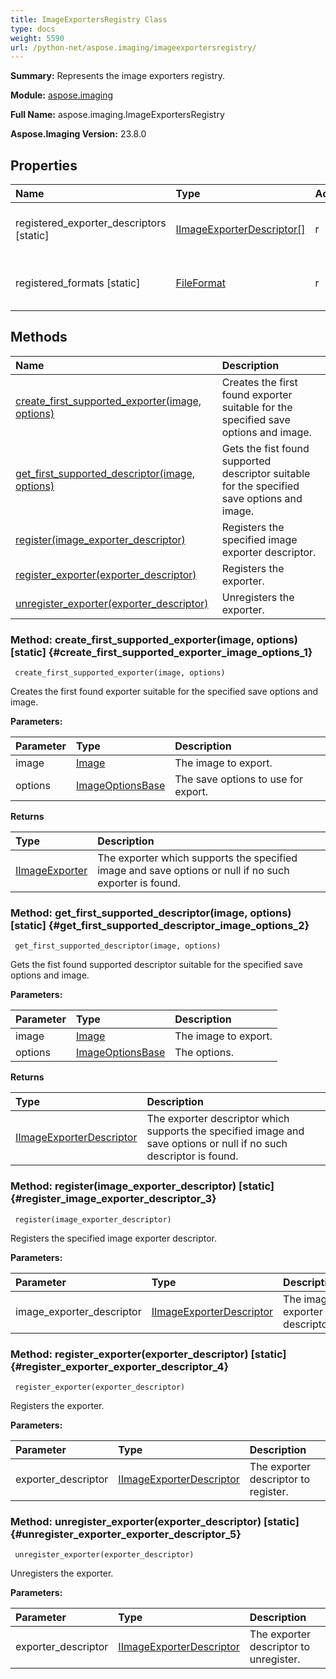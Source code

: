 ```yaml
---
title: ImageExportersRegistry Class
type: docs
weight: 5590
url: /python-net/aspose.imaging/imageexportersregistry/
---
```


**Summary:** Represents the image exporters registry.

**Module:** [aspose.imaging](/imaging/python-net/aspose.imaging/)

**Full Name:** aspose.imaging.ImageExportersRegistry

**Aspose.Imaging Version:** 23.8.0

## **Properties**
| **Name** | **Type** | **Access** | **Description** |
| :- | :- | :- | :- |
| registered_exporter_descriptors [static] | [IImageExporterDescriptor[]](/imaging/python-net/aspose.imaging/iimageexporterdescriptor) | r | Gets the registered exporter descriptors. |
| registered_formats [static] | [FileFormat](/imaging/python-net/aspose.imaging/fileformat) | r | Gets the registered export formats. |
## **Methods**
| **Name** | **Description** |
| :- | :- |
| [create_first_supported_exporter(image, options)](#create_first_supported_exporter_image_options_1) | Creates the first found exporter suitable for the specified save options and image. |
| [get_first_supported_descriptor(image, options)](#get_first_supported_descriptor_image_options_2) | Gets the fist found supported descriptor suitable for the specified save options and image. |
| [register(image_exporter_descriptor)](#register_image_exporter_descriptor_3) | Registers the specified image exporter descriptor. |
| [register_exporter(exporter_descriptor)](#register_exporter_exporter_descriptor_4) | Registers the exporter. |
| [unregister_exporter(exporter_descriptor)](#unregister_exporter_exporter_descriptor_5) | Unregisters the exporter. |


### Method: create_first_supported_exporter(image, options)  [static] {#create_first_supported_exporter_image_options_1}


```
 create_first_supported_exporter(image, options) 
```

Creates the first found exporter suitable for the specified save options and image.

**Parameters:**

| Parameter | Type | Description |
| :- | :- | :- |
| image | [Image](/imaging/python-net/aspose.imaging/image) | The image to export. |
| options | [ImageOptionsBase](/imaging/python-net/aspose.imaging/imageoptionsbase) | The save options to use for export. |

**Returns**

| Type | Description |
| :- | :- |
| [IImageExporter](/imaging/python-net/aspose.imaging/iimageexporter) | The exporter which supports the specified image and save options or null if no such exporter is found. |


### Method: get_first_supported_descriptor(image, options)  [static] {#get_first_supported_descriptor_image_options_2}


```
 get_first_supported_descriptor(image, options) 
```

Gets the fist found supported descriptor suitable for the specified save options and image.

**Parameters:**

| Parameter | Type | Description |
| :- | :- | :- |
| image | [Image](/imaging/python-net/aspose.imaging/image) | The image to export. |
| options | [ImageOptionsBase](/imaging/python-net/aspose.imaging/imageoptionsbase) | The options. |

**Returns**

| Type | Description |
| :- | :- |
| [IImageExporterDescriptor](/imaging/python-net/aspose.imaging/iimageexporterdescriptor) | The exporter descriptor which supports the specified image and save options or null if no such descriptor is found. |


### Method: register(image_exporter_descriptor)  [static] {#register_image_exporter_descriptor_3}


```
 register(image_exporter_descriptor) 
```

Registers the specified image exporter descriptor.

**Parameters:**

| Parameter | Type | Description |
| :- | :- | :- |
| image_exporter_descriptor | [IImageExporterDescriptor](/imaging/python-net/aspose.imaging/iimageexporterdescriptor) | The image exporter descriptor. |

### Method: register_exporter(exporter_descriptor)  [static] {#register_exporter_exporter_descriptor_4}


```
 register_exporter(exporter_descriptor) 
```

Registers the exporter.

**Parameters:**

| Parameter | Type | Description |
| :- | :- | :- |
| exporter_descriptor | [IImageExporterDescriptor](/imaging/python-net/aspose.imaging/iimageexporterdescriptor) | The exporter descriptor to register. |

### Method: unregister_exporter(exporter_descriptor)  [static] {#unregister_exporter_exporter_descriptor_5}


```
 unregister_exporter(exporter_descriptor) 
```

Unregisters the exporter.

**Parameters:**

| Parameter | Type | Description |
| :- | :- | :- |
| exporter_descriptor | [IImageExporterDescriptor](/imaging/python-net/aspose.imaging/iimageexporterdescriptor) | The exporter descriptor to unregister. |

